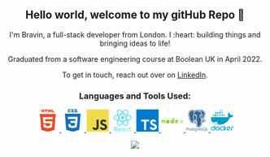 <h2 align="center">Hello world, welcome to my gitHub Repo 👋</h2>

<p align='center'>
 I'm Bravin, a full-stack developer from London. I :heart: building things and bringing ideas to life!
</p>

<p align='center'>
 Graduated from a software engineering course at Boolean UK in April 2022.
</p>

<p align='center'>
 To get in touch, reach out over on <a href="https://www.linkedin.com/in/bravint" target="_blank" rel="noreferrer">LinkedIn</a>.
</p>

<h3 align="center">Languages and Tools Used:</h3>

<p align="center"> <a href="https://expressjs.com" target="_blank" rel="noreferrer"> <img src="https://raw.githubusercontent.com/devicons/devicon/master/icons/html5/html5-plain-wordmark.svg" alt="html5" width="45" height="45"/> </a> <a href="https://www.w3schools.com/css/" target="_blank" rel="noreferrer"> <img src="https://raw.githubusercontent.com/devicons/devicon/master/icons/css3/css3-plain-wordmark.svg" alt="css3" width="45" height="45"/> </a> <a href="https://developer.mozilla.org/en-US/docs/Web/JavaScript" target="_blank" rel="noreferrer"> <img src="https://raw.githubusercontent.com/devicons/devicon/master/icons/javascript/javascript-original.svg" alt="javascript" width="45" height="45"/> </a> <a href="https://reactjs.org/" target="_blank" rel="noreferrer"> <img src="https://raw.githubusercontent.com/devicons/devicon/master/icons/react/react-original-wordmark.svg" alt="react" width="45" height="45"/> </a> <a href="https://www.typescriptlang.org/" target="_blank" rel="noreferrer"> <img src="https://raw.githubusercontent.com/devicons/devicon/master/icons/typescript/typescript-original.svg" alt="typescript" width="45" height="45"/> </a> <a href="https://nodejs.org" target="_blank" rel="noreferrer"> <img src="https://raw.githubusercontent.com/devicons/devicon/master/icons/nodejs/nodejs-plain-wordmark.svg" alt="nodejs" width="45" height="45"/> </a> <a href="https://www.postgresql.org" target="_blank" rel="noreferrer"> <img src="https://raw.githubusercontent.com/devicons/devicon/master/icons/postgresql/postgresql-plain-wordmark.svg" alt="postgresql" width="45" height="45"/> </a> <a href="https://www.docker.com/" target="_blank" rel="noreferrer"> <img src="https://raw.githubusercontent.com/devicons/devicon/master/icons/docker/docker-plain-wordmark.svg" alt="docker" width="45" height="45"/> </a> </p>

<p align="center">
  <img src="https://github-readme-stats.vercel.app/api?username=bravint&show_icons=true&theme=github_dark&hide=contribs,stars&hide-border=true" />
</p>
